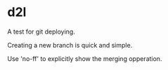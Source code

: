 # d2l
A test for git deploying.

Creating a new branch is quick and simple.

Use 'no-ff' to explicitly show the merging opperation.

